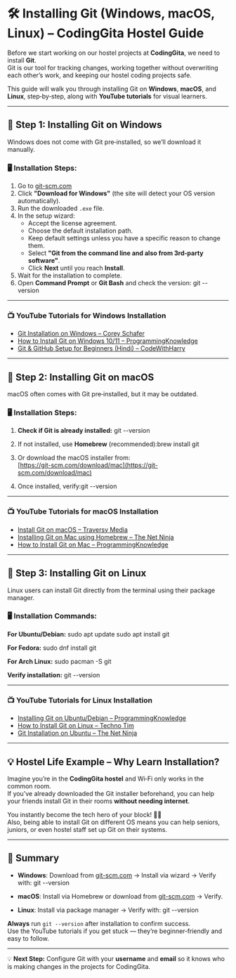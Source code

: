 # 🛠 Installing Git (Windows, macOS, Linux) – CodingGita Hostel Guide

Before we start working on our hostel projects at **CodingGita**, we need to install **Git**.  
Git is our tool for tracking changes, working together without overwriting each other’s work, and keeping our hostel coding projects safe.

This guide will walk you through installing Git on **Windows**, **macOS**, and **Linux**, step‑by‑step, along with **YouTube tutorials** for visual learners.

---

## 📌 Step 1: Installing Git on Windows

Windows does not come with Git pre‑installed, so we’ll download it manually.

### 🖥 Installation Steps:
1. Go to [git-scm.com](https://git-scm.com/)
2. Click **"Download for Windows"** (the site will detect your OS version automatically).
3. Run the downloaded `.exe` file.
4. In the setup wizard:
   - Accept the license agreement.  
   - Choose the default installation path.  
   - Keep default settings unless you have a specific reason to change them.  
   - Select **"Git from the command line and also from 3rd‑party software"**.  
   - Click **Next** until you reach **Install**.  
5. Wait for the installation to complete.
6. Open **Command Prompt** or **Git Bash** and check the version: git --version


---

### 📺 YouTube Tutorials for Windows Installation
- [Git Installation on Windows – Corey Schafer](https://www.youtube.com/watch?v=2j7fD92g-gE)  
- [How to Install Git on Windows 10/11 – ProgrammingKnowledge](https://www.youtube.com/watch?v=4ZtZ_nFutD8)  
- [Git & GitHub Setup for Beginners (Hindi) – CodeWithHarry](https://www.youtube.com/watch?v=Ez8F0nW6S-w)  

---

## 📌 Step 2: Installing Git on macOS

macOS often comes with Git pre‑installed, but it may be outdated.

### 🖥 Installation Steps:
1. **Check if Git is already installed:**
 git --version

2. If not installed, use **Homebrew** (recommended):brew install git

   
3. Or download the macOS installer from:  
[https://git-scm.com/download/mac](https://git-scm.com/download/mac)

4. Once installed, verify:git --version

---

### 📺 YouTube Tutorials for macOS Installation
- [Install Git on macOS – Traversy Media](https://www.youtube.com/watch?v=USjZcfj8yxE)  
- [Installing Git on Mac using Homebrew – The Net Ninja](https://www.youtube.com/watch?v=H2qPeJQGgDw)  
- [How to Install Git on Mac – ProgrammingKnowledge](https://www.youtube.com/watch?v=8JJ101D3knE)  

---

## 📌 Step 3: Installing Git on Linux

Linux users can install Git directly from the terminal using their package manager.

### 🖥 Installation Commands:

**For Ubuntu/Debian:**
sudo apt update
sudo apt install git


**For Fedora:**
sudo dnf install git


**For Arch Linux:**
sudo pacman -S git


**Verify installation:**
git --version


---

### 📺 YouTube Tutorials for Linux Installation
- [Installing Git on Ubuntu/Debian – ProgrammingKnowledge](https://www.youtube.com/watch?v=4XpnKHJAok8)  
- [How to Install Git on Linux – Techno Tim](https://www.youtube.com/watch?v=QzZKhvtbTwM)  
- [Git Installation on Ubuntu – The Net Ninja](https://www.youtube.com/watch?v=r63f51ce84A)  

---

## 💡 Hostel Life Example – Why Learn Installation?

Imagine you’re in the **CodingGita hostel** and Wi‑Fi only works in the common room.  
If you’ve already downloaded the Git installer beforehand, you can help your friends install Git in their rooms **without needing internet**.

You instantly become the tech hero of your block! 🦸‍♂️  
Also, being able to install Git on different OS means you can help seniors, juniors, or even hostel staff set up Git on their systems.

---

## 📝 Summary

- **Windows**: Download from [git-scm.com](https://git-scm.com/) → Install via wizard → Verify with:
git --version


- **macOS**: Install via Homebrew or download from [git-scm.com](https://git-scm.com/download/mac) → Verify.

- **Linux**: Install via package manager → Verify with:
git --version


**Always** run `git --version` after installation to confirm success.  
Use the YouTube tutorials if you get stuck — they’re beginner‑friendly and easy to follow.

---

💡 **Next Step:** Configure Git with your **username** and **email** so it knows who is making changes in the projects for CodingGita.


   

   


